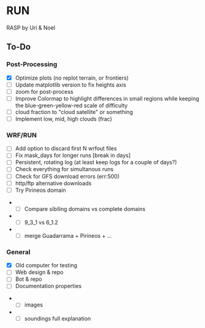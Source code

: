 # RUN
RASP by Uri & Noel

## To-Do
### Post-Processing
- [x] Optimize plots (no replot terrain, or frontiers)
- [ ] Update matplotlib version to fix heights axis
- [ ] zoom for post-process
- [ ] Improve Colormap to highlight differences in small regions while keeping the blue-green-yellow-red scale of difficulty
- [ ] cloud fraction to "cloud satellite" or something
- [ ] Implement low, mid, high clouds (frac)
### WRF/RUN
- [ ] Add option to discard first N wrfout files
- [ ] Fix mask_days for longer runs [break in days]
- [ ] Persistent, rotating log (at least keep logs for a couple of days?)
- [ ] Check everything for simultanous runs
- [ ] Check for GFS download errors (err:500)
- [ ] http/ftp alternative downloads
- [ ] Try Pirineos domain
- - [ ] Compare sibiling domains vs complete domains
- - [ ] 9_3_1 vs 6_1.2
- - [ ] merge Guadarrama + Pirineos + ...
### General
- [x] Old computer for testing
- [ ] Web design & repo
- [ ] Bot & repo
- [ ] Documentation properties
- - [ ] images
- - [ ] soundings full explanation
